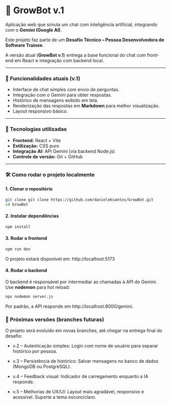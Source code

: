 
# 🤖 GrowBot v.1

Aplicação web que simula um chat com inteligência artificial, integrando com o **Gemini (Google AI)**.

Este projeto faz parte de um **Desafio Técnico – Pessoa Desenvolvedora de Software Trainee**.

A versão atual (**GrowBot v.1**) entrega a base funcional do chat com front-end em React e integração com backend local.

---

### 📌 Funcionalidades atuais (v.1)

- Interface de chat simples com envio de perguntas.
- Integração com o Gemini para obter respostas.
- Histórico de mensagens exibido em tela.
- Renderização das respostas em **Markdown** para melhor visualização.
- Layout responsivo básico.

---

### 🚀 Tecnologias utilizadas

- **Frontend:** React + Vite
- **Estilização:** CSS puro
- **Integração AI:** API Gemini (via backend Node.js)
- **Controle de versão:** Git + GitHub

---

### 🛠️ Como rodar o projeto localmente

#### 1. Clonar o repositório


```bash 
git clone git clone https://github.com/danieleksantos/GrowBot.git
cd GrowBot
```

#### 2. Instalar dependências

```Bash
npm install
```
#### 3. Rodar o frontend
```Bash
npm run dev
```
O projeto estará disponível em: http://localhost:5173

#### 4. Rodar o backend
O backend é responsável por intermediar as chamadas à API do Gemini.  
Use **nodemon** para hot reload:
```Bash
npx nodemon server.js
```
Por padrão, a API responde em http://localhost:8000/gemini.

### 🌱 Próximas versões (branches futuras)
O projeto será evoluído em novas branches, até chegar na entrega final do desafio:

- v.2 – Autenticação simples: Login com nome de usuário para separar histórico por pessoa.

- v.3 – Persistência de histórico: Salvar mensagens no banco de dados (MongoDB ou PostgreSQL).

- v.4 – Feedback visual: Indicador de carregamento enquanto a IA responde.

- v.5 – Melhorias de UX/UI: Layout mais agradável, responsivo e acessível. Suporte a tema escuro/claro.
